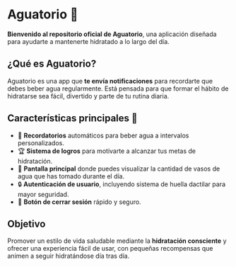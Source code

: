 # Aguatorio 🚰

**Bienvenido al repositorio oficial de Aguatorio**, una aplicación diseñada para ayudarte a mantenerte hidratado a lo largo del día.

## ¿Qué es Aguatorio?

Aguatorio es una app que **te envía notificaciones** para recordarte que debes beber agua regularmente. Está pensada para que formar el hábito de hidratarse sea fácil, divertido y parte de tu rutina diaria.

## Características principales 🌟

- 📣 **Recordatorios** automáticos para beber agua a intervalos personalizados.
- 🏆 **Sistema de logros** para motivarte a alcanzar tus metas de hidratación.
- 🥤 **Pantalla principal** donde puedes visualizar la cantidad de vasos de agua que has tomado durante el día.
- 🔒 **Autenticación de usuario**, incluyendo sistema de huella dactilar para mayor seguridad.
- 🔄 **Botón de cerrar sesión** rápido y seguro.

## Objetivo

Promover un estilo de vida saludable mediante la **hidratación consciente** y ofrecer una experiencia fácil de usar, con pequeñas recompensas que animen a seguir hidratándose día tras día.
